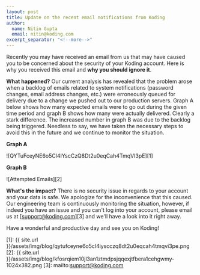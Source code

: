 ```yaml
---
layout: post
title: Update on the recent email notifications from Koding
author:
  name: Nitin Gupta
  email: nitin@koding.com
excerpt_separator: "<!--more-->"
---
```


Recently you may have received an email from us that may have caused you to be concerned about the security of your Koding account. Here is why you received this email and **why you should ignore it**.
<!--more-->

**What happened?**
Our current analysis has revealed that the problem arose when a backlog of emails related to system notifications (password changes, email address changes, etc.) were erroneously queued for delivery due to a change we pushed out to our production servers. Graph A below shows how many expected emails were to go out during the given time period and graph B shows how many were actually delivered. Clearly a stark difference. The increased number in graph B was due to the backlog being triggered. Needless to say, we have taken the necessary steps to avoid this in the future and we continue to monitor the situation.

**Graph A**

![QYTuFceyNE6o5Cl4IYscCzQ8Dt2u0eqCah4TmqVI3pE][1]

**Graph B**

![Attempted Emails][2]

**What's the impact?**
There is no security issue in regards to your account and your data is safe. We apologize for the inconvenience that this caused. Our engineering team is continuously monitoring the situation, however, if indeed you have an issue and you can't log into your account, please email us at [support@koding.com][3] and we'll have a look into it right away.

Have a wonderful and productive day and see you on Koding!

[1]: {{ site.url }}/assets/img/blog/qytufceyne6o5cl4iyscczq8dt2u0eqcah4tmqvi3pe.png
[2]: {{ site.url }}/assets/img/blog/kfosrqiem10jl3an1ztmdpsjqqexjtfbera1cehgwmy-1024x382.png
[3]: mailto:support@koding.com
